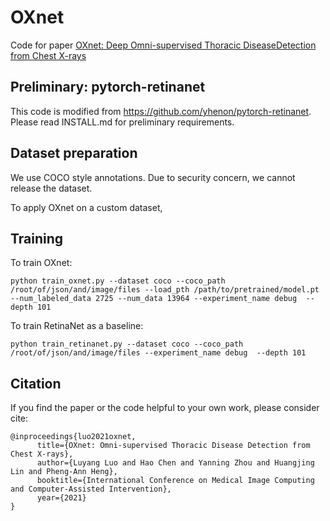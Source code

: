# OXnet
Code for paper [OXnet: Deep Omni-supervised Thoracic DiseaseDetection from Chest X-rays](https://arxiv.org/abs/2104.03218)

## Preliminary: pytorch-retinanet
This code is modified from https://github.com/yhenon/pytorch-retinanet.
Please read INSTALL.md for preliminary requirements.

## Dataset preparation
We use COCO style annotations. Due to security concern, we cannot release the dataset. 

To apply OXnet on a custom dataset, 

## Training
To train OXnet:
```
python train_oxnet.py --dataset coco --coco_path /root/of/json/and/image/files --load_pth /path/to/pretrained/model.pt --num_labeled_data 2725 --num_data 13964 --experiment_name debug  --depth 101
```


To train RetinaNet as a baseline:
```
python train_retinanet.py --dataset coco --coco_path /root/of/json/and/image/files --experiment_name debug  --depth 101
```

## Citation
If you find the paper or the code helpful to your own work, please consider cite:
```
@inproceedings{luo2021oxnet,
      title={OXnet: Omni-supervised Thoracic Disease Detection from Chest X-rays}, 
      author={Luyang Luo and Hao Chen and Yanning Zhou and Huangjing Lin and Pheng-Ann Heng},
      booktitle={International Conference on Medical Image Computing and Computer-Assisted Intervention},
      year={2021}
}
```
